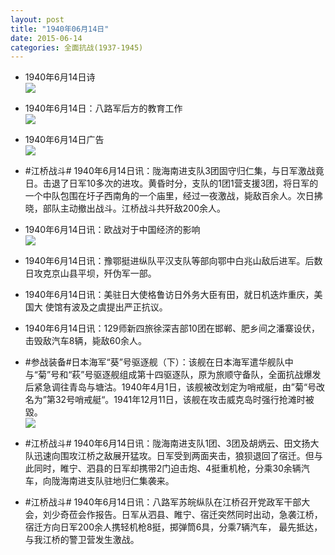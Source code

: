 ```yaml
---
layout: post
title: "1940年06月14日"
date: 2015-06-14
categories: 全面抗战(1937-1945)
---
```


<meta name="referrer" content="no-referrer" />

- 1940年6月14日诗 <br/><img src="https://ww4.sinaimg.cn/large/aca367d8jw1et3x3ubxaaj20c7114jvg.jpg" />

- 1940年6月14日：八路军后方的教育工作 <br/><img src="https://ww4.sinaimg.cn/large/aca367d8jw1et3vdwgdihj20js1dnk8f.jpg" />

- 1940年6月14日广告 <br/><img src="https://ww1.sinaimg.cn/large/aca367d8jw1et3ogfei53j20iy0dkq5n.jpg" />

- #江桥战斗# 1940年6月14日讯：陇海南进支队3团固守归仁集，与日军激战竟日。击退了日军10多次的进攻。黄昏时分，支队的1团1营支援3团，将日军的一个中队包围在圩子西南角的一个庙里，经过一夜激战，毙敌百余人。次日拂晓，部队主动撤出战斗。江桥战斗共歼敌200余人。 

- 1940年6月14日讯：欧战对于中国经济的影响 <br/><img src="https://ww3.sinaimg.cn/large/aca367d8jw1et3hi8sdb6j211l0hwjyb.jpg" />

- 1940年6月14日讯：豫鄂挺进纵队平汉支队等部向鄂中白兆山敌后进军。后数日攻克京山县平坝，歼伪军一部。 

- 1940年6月14日讯：美驻日大使格鲁访日外务大臣有田，就日机迭炸重庆，美国大 使馆有波及之虞提出严正抗议。 

- 1940年6月14日讯：129师新四旅徐深吉部10团在邯郸、肥乡间之潘寨设伏，击毁敌汽车8辆，毙敌60余人。 

- #参战装备#日本海军“葵”号驱逐舰（下）：该舰在日本海军遣华舰队中与“菊”号和“萩”号驱逐舰组成第十四驱逐队，原为旅顺守备队，全面抗战爆发后紧急调往青岛与塘沽。1940年4月1日，该舰被改划定为哨戒艇，由”菊“号改名为”第32号哨戒艇“。1941年12月11日，该舰在攻击威克岛时强行抢滩时被毀。 <br/><img src="https://ww1.sinaimg.cn/large/aca367d8jw1et3e1auiqaj20zk0qowkg.jpg" />

- #江桥战斗# 1940年6月14日讯：陇海南进支队1团、3团及胡炳云、田文扬大队迅速向围攻江桥之敌展开猛攻。日军受到两面夹击，狼狈退回了宿迁。但与此同时，睢宁、泗县的日军却携带2门迫击炮、4挺重机枪，分乘30余辆汽车，向陇海南进支队驻地归仁集袭来。 

- #江桥战斗# 1940年6月14日讯：八路军苏皖纵队在江桥召开党政军干部大会，刘少奇莅会作报告。日军从泗县、睢宁、宿迁突然同时出动，急袭江桥，宿迁方向日军200余人携轻机枪8挺，掷弹筒6具，分乘7辆汽车， 最先抵达，与我江桥的警卫营发生激战。 

